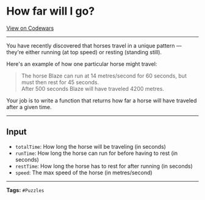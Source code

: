 # How far will I go?

[View on Codewars](https://www.codewars.com/kata/56d46b8fda159582e100001b/python)

---

You have recently discovered that horses travel in a unique pattern — they're either running (at top speed) or resting (standing still).

Here's an example of how one particular horse might travel:

> The horse Blaze can run at 14 metres/second for 60 seconds, but must then rest for 45 seconds.  
> After 500 seconds Blaze will have traveled 4200 metres.

Your job is to write a function that returns how far a horse will have traveled after a given time.

---

## Input
- `totalTime`: How long the horse will be traveling (in seconds)
- `runTime`: How long the horse can run for before having to rest (in seconds)
- `restTime`: How long the horse has to rest for after running (in seconds)
- `speed`: The max speed of the horse (in metres/second)

---

**Tags:** `#Puzzles`